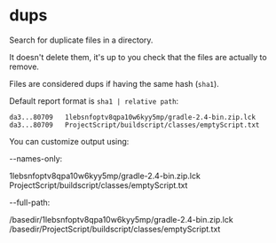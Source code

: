 # dups

Search for duplicate files in a directory.

It doesn't delete them, it's up to you check that the files are actually to remove.

Files are considered dups if having the same hash (`sha1`).

Default report format is `sha1 | relative path`:

```
da3...80709   1lebsnfoptv8qpa10w6kyy5mp/gradle-2.4-bin.zip.lck
da3...80709   ProjectScript/buildscript/classes/emptyScript.txt
```

You can customize output using:

--names-only:

1lebsnfoptv8qpa10w6kyy5mp/gradle-2.4-bin.zip.lck
ProjectScript/buildscript/classes/emptyScript.txt

--full-path:

/basedir/1lebsnfoptv8qpa10w6kyy5mp/gradle-2.4-bin.zip.lck
/basedir/ProjectScript/buildscript/classes/emptyScript.txt
